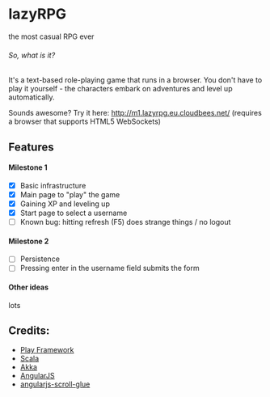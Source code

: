 # lazyRPG
the most casual RPG ever

###### So, what is it?

It's a text-based role-playing game that runs in a browser. You don't have to play it yourself - the characters embark on adventures and level up automatically.

Sounds awesome? Try it here: http://m1.lazyrpg.eu.cloudbees.net/ (requires a browser that supports HTML5 WebSockets)

## Features

#### Milestone 1

- [x] Basic infrastructure
- [x] Main page to "play" the game
- [x] Gaining XP and leveling up
- [x] Start page to select a username
- [ ] Known bug: hitting refresh (F5) does strange things / no logout

#### Milestone 2

- [ ] Persistence
- [ ] Pressing enter in the username field submits the form

#### Other ideas

lots

## Credits:

* [Play Framework](http://www.playframework.com)
* [Scala](http://www.scala-lang.org)
* [Akka](http://akka.io)
* [AngularJS](http://angularjs.org)
* [angularjs-scroll-glue](https://github.com/Luegg/angularjs-scroll-glue)